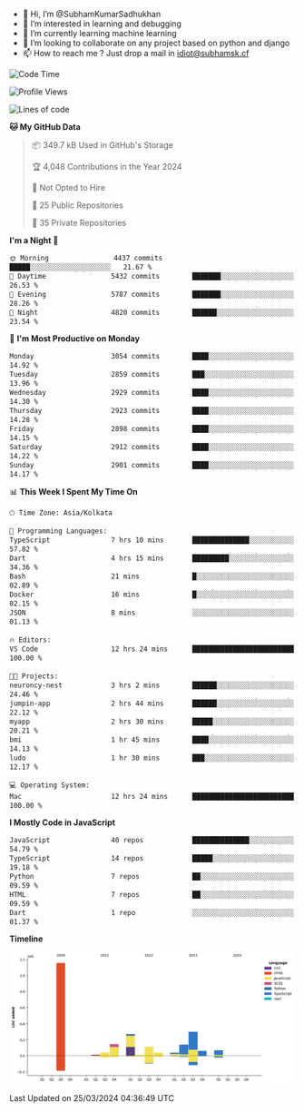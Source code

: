 - 👋 Hi, I’m @SubhamKumarSadhukhan
- 👀 I’m interested in learning and debugging
- 🌱 I’m currently learning machine learning
- 💞️ I’m looking to collaborate on any project based on python and django
- 📫 How to reach me ?
      Just drop a mail in idiot@subhamsk.cf

<!---
SubhamKumarSadhukhan/SubhamKumarSadhukhan is a ✨ special ✨ repository because its `README.md` (this file) appears on your GitHub profile.
You can click the Preview link to take a look at your changes.
--->


<!--START_SECTION:waka-->
![Code Time](http://img.shields.io/badge/Code%20Time-2%2C025%20hrs%2023%20mins-blue)

![Profile Views](http://img.shields.io/badge/Profile%20Views-6-blue)

![Lines of code](https://img.shields.io/badge/From%20Hello%20World%20I%27ve%20Written-2.4%20million%20lines%20of%20code-blue)

**🐱 My GitHub Data** 

> 📦 349.7 kB Used in GitHub's Storage 
 > 
> 🏆 4,048 Contributions in the Year 2024
 > 
> 🚫 Not Opted to Hire
 > 
> 📜 25 Public Repositories 
 > 
> 🔑 35 Private Repositories 
 > 
**I'm a Night 🦉** 

```text
🌞 Morning                4437 commits        █████░░░░░░░░░░░░░░░░░░░░   21.67 % 
🌆 Daytime                5432 commits        ███████░░░░░░░░░░░░░░░░░░   26.53 % 
🌃 Evening                5787 commits        ███████░░░░░░░░░░░░░░░░░░   28.26 % 
🌙 Night                  4820 commits        ██████░░░░░░░░░░░░░░░░░░░   23.54 % 
```
📅 **I'm Most Productive on Monday** 

```text
Monday                   3054 commits        ████░░░░░░░░░░░░░░░░░░░░░   14.92 % 
Tuesday                  2859 commits        ███░░░░░░░░░░░░░░░░░░░░░░   13.96 % 
Wednesday                2929 commits        ████░░░░░░░░░░░░░░░░░░░░░   14.30 % 
Thursday                 2923 commits        ████░░░░░░░░░░░░░░░░░░░░░   14.28 % 
Friday                   2898 commits        ████░░░░░░░░░░░░░░░░░░░░░   14.15 % 
Saturday                 2912 commits        ████░░░░░░░░░░░░░░░░░░░░░   14.22 % 
Sunday                   2901 commits        ████░░░░░░░░░░░░░░░░░░░░░   14.17 % 
```


📊 **This Week I Spent My Time On** 

```text
🕑︎ Time Zone: Asia/Kolkata

💬 Programming Languages: 
TypeScript               7 hrs 10 mins       ██████████████░░░░░░░░░░░   57.82 % 
Dart                     4 hrs 15 mins       █████████░░░░░░░░░░░░░░░░   34.36 % 
Bash                     21 mins             █░░░░░░░░░░░░░░░░░░░░░░░░   02.89 % 
Docker                   16 mins             █░░░░░░░░░░░░░░░░░░░░░░░░   02.15 % 
JSON                     8 mins              ░░░░░░░░░░░░░░░░░░░░░░░░░   01.13 % 

🔥 Editors: 
VS Code                  12 hrs 24 mins      █████████████████████████   100.00 % 

🐱‍💻 Projects: 
neuroncy-nest            3 hrs 2 mins        ██████░░░░░░░░░░░░░░░░░░░   24.46 % 
jumpin-app               2 hrs 44 mins       ██████░░░░░░░░░░░░░░░░░░░   22.12 % 
myapp                    2 hrs 30 mins       █████░░░░░░░░░░░░░░░░░░░░   20.21 % 
bmi                      1 hr 45 mins        ████░░░░░░░░░░░░░░░░░░░░░   14.13 % 
ludo                     1 hr 30 mins        ███░░░░░░░░░░░░░░░░░░░░░░   12.17 % 

💻 Operating System: 
Mac                      12 hrs 24 mins      █████████████████████████   100.00 % 
```

**I Mostly Code in JavaScript** 

```text
JavaScript               40 repos            ██████████████░░░░░░░░░░░   54.79 % 
TypeScript               14 repos            █████░░░░░░░░░░░░░░░░░░░░   19.18 % 
Python                   7 repos             ██░░░░░░░░░░░░░░░░░░░░░░░   09.59 % 
HTML                     7 repos             ██░░░░░░░░░░░░░░░░░░░░░░░   09.59 % 
Dart                     1 repo              ░░░░░░░░░░░░░░░░░░░░░░░░░   01.37 % 
```



**Timeline**

![Lines of Code chart](https://raw.githubusercontent.com/SubhamKumarSadhukhan/SubhamKumarSadhukhan/main/assets/bar_graph.png)


 Last Updated on 25/03/2024 04:36:49 UTC
<!--END_SECTION:waka-->

